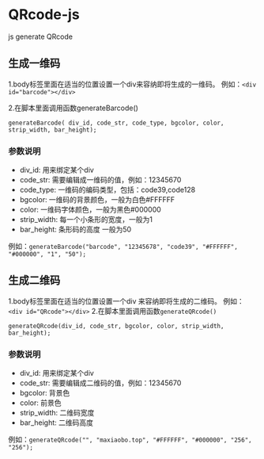 # QRcode-js
js generate QRcode
## 生成一维码
1.body标签里面在适当的位置设置一个div来容纳即将生成的一维码。 例如：`<div id="barcode"></div>`

2.在脚本里面调用函数generateBarcode()

`generateBarcode( div_id, code_str, code_type, bgcolor, color, strip_width, bar_height);`

### 参数说明

- div_id: 用来绑定某个div
- code_str: 需要编辑成一维码的值，例如：12345670
- code_type: 一维码的编码类型，包括：code39,code128
- bgcolor: 一维码的背景颜色，一般为白色#FFFFFF
- color: 一维码字体颜色，一般为黑色#000000
- strip_width: 每一个小条形的宽度，一般为1
- bar_height: 条形码的高度 一般为50

例如：`generateBarcode("barcode", "12345678", "code39", "#FFFFFF", "#000000", "1", "50");`

## 生成二维码
1.body标签里面在适当的位置设置一个div 来容纳即将生成的二维码。 例如：
`<div id="QRcode"></div>`
2.在脚本里面调用函数`generateQRcode()`

`generateQRcode(div_id, code_str, bgcolor, color, strip_width, bar_height);`

### 参数说明

- div_id: 用来绑定某个div
- code_str: 需要编辑成二维码的值，例如：12345670
- bgcolor: 背景色
- color: 前景色
- strip_width: 二维码宽度
- bar_height: 二维码高度

例如：`generateQRcode("", "maxiaobo.top", "#FFFFFF", "#000000", "256", "256");`
